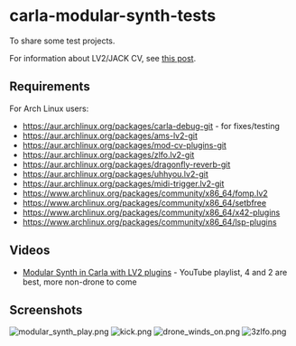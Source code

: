 # carla-modular-synth-tests
To share some test projects.

For information about LV2/JACK CV, see [this post](https://linuxmusicians.com/viewtopic.php?f=1&t=20701).

## Requirements
For Arch Linux users:
* https://aur.archlinux.org/packages/carla-debug-git - for fixes/testing
* https://aur.archlinux.org/packages/ams-lv2-git
* https://aur.archlinux.org/packages/mod-cv-plugins-git
* https://aur.archlinux.org/packages/zlfo.lv2-git
* https://aur.archlinux.org/packages/dragonfly-reverb-git
* https://aur.archlinux.org/packages/uhhyou.lv2-git
* https://aur.archlinux.org/packages/midi-trigger.lv2-git
* https://www.archlinux.org/packages/community/x86_64/fomp.lv2
* https://www.archlinux.org/packages/community/x86_64/setbfree
* https://www.archlinux.org/packages/community/x86_64/x42-plugins
* https://www.archlinux.org/packages/community/x86_64/lsp-plugins

## Videos
* [Modular Synth in Carla with LV2 plugins](https://www.youtube.com/playlist?list=PLi4842O5fEfKwAKxqBCZJs3cFP78ggsd9) - YouTube playlist, 4 and 2 are best, more non-drone to come

## Screenshots
![modular_synth_play.png](https://user-images.githubusercontent.com/108225/74800701-338e6f00-52cc-11ea-9cba-09f5231fcbea.png)
![kick.png](https://user-images.githubusercontent.com/108225/76136424-3063e480-6029-11ea-901b-fa94db2b649c.png)
![drone_winds_on.png](https://user-images.githubusercontent.com/108225/74863027-1944a780-5345-11ea-8792-9e94e9a8ff73.png)
![3zlfo.png](https://i.imgur.com/zBMBqTT.png)


